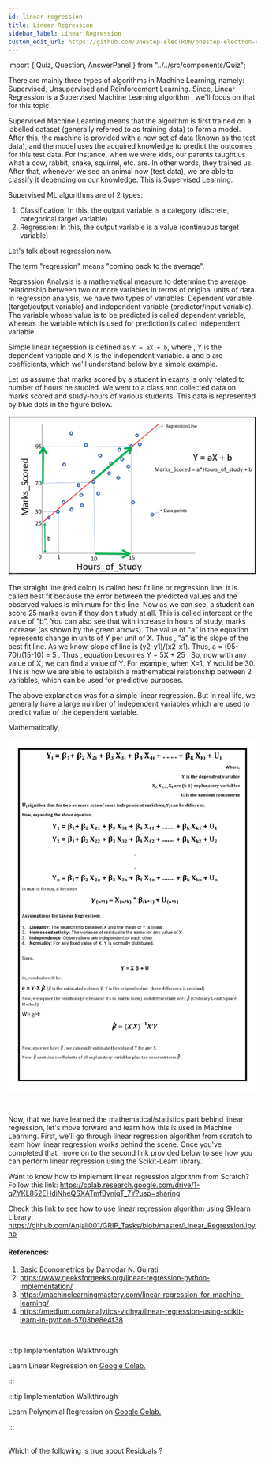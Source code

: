```yaml
---
id: linear-regression
title: Linear Regression
sidebar_label: Linear Regression
custom_edit_url: https://github.com/OneStep-elecTRON/onestep-electron-content
---
```

import { Quiz, Question, AnswerPanel } from "../../src/components/Quiz";

There are mainly three types of algorithms in Machine Learning, namely: Supervised, Unsupervised and Reinforcement Learning. Since, Linear Regression is a Supervised Machine Learning algorithm , we'll focus on that for this topic. <br/>

Supervised Machine Learning means that the algorithm is first trained on a labelled dataset (generally referred to as training data) to form a model. After this, the machine is provided with a new set of data (known as the test data), and the model uses the acquired knowledge to predict the outcomes for this test data. For instance, when we were kids, our parents taught us what a cow, rabbit, snake, squirrel, etc. are. In other words, they trained us. After that, whenever we see an animal now (test data), we are able to classify it depending on our knowledge. This is Supervised Learning. <br/>

Supervised ML algorithms are of 2 types: <br/>
1. Classification: In this, the output variable is a category (discrete, categorical target variable) <br/>
2. Regression: In this, the output variable is a value (continuous target variable) <br/>

Let's talk about regression now. <br/>

The term "regression" means "coming back to the average". <br/> 

Regression Analysis is a mathematical measure to determine the average relationship between two or more variables in terms of original units of data. In regression analysis, we have two types of variables: Dependent variable (target/output variable) and independent variable (predictor/input variable). The variable whose value is to be predicted is called dependent variable, whereas the variable which is used for prediction is called independent variable. <br/>

Simple linear regression is defined as `Y = aX + b`, where , Y is the dependent variable and X is the independent variable. a and b are coefficients, which we'll understand below by a simple example.<br/>

Let us assume that marks scored by a student in exams is only related to number of hours he studied. We went to a class and collected data on marks scored and study-hours of various students. This data is represented by blue dots in the figure below. 

<p align="center">
<img src="https://raw.githubusercontent.com/Anjali001/onestep-electron-content/main/Courses/easy_track/Linear%20Regression/regress.jpg" alt="Linear Regression Image" width="700"/>
</p>

The straight line (red color) is called best fit line or regression line. It is called best fit because the error between the predicted values and the observed values is minimum for this line. Now as we can see, a student can score 25 marks even if they don't study at all. This is called intercept or the value of "b". You can also see that with increase in hours of study, marks increase (as shown by the green arrows). The value of "a" in the equation represents change in units of Y per unit of X. Thus , "a" is the slope of the best fit line. As we know, slope of line is (y2-y1)/(x2-x1). Thus, a = (95-70)/(15-10) = 5 . Thus , equation becomes Y = 5X + 25 . So, now with any value of X, we can find a value of Y. For example, when X=1, Y would be 30. This is how we are able to establish a mathematical relationship between 2 variables, which can be used for predictive purposes. <br/>

The above explanation was for a simple linear regression. But in real life, we generally have a large number of independent variables which are used to predict value of the dependent variable. 

Mathematically, 
<p align="center">
<img src="https://raw.githubusercontent.com/Anjali001/onestep-electron-content/main/Courses/easy_track/Linear%20Regression/LR_formulae.jpg" alt="Linear Regression Image" width="700"/>
 </p>
<br/>

Now, that we have learned the mathematical/statistics part behind linear regression, let's move forward and learn how this is used in Machine Learning. First, we'll go through linear regression algorithm from scratch to learn how linear regression works behind the scene. Once you've completed that, move on to the second link provided below to see how you can perform linear regression using the Scikit-Learn library. <br/>
 
Want to know how to implement linear regression algorithm from Scratch? Follow this link: https://colab.research.google.com/drive/1-q7YKL852EHdiNheQSXATmfBynjqT_7Y?usp=sharing
<br/>

Check this link to see how to use linear regression algorithm using Sklearn Library: https://github.com/Anjali001/GRIP_Tasks/blob/master/Linear_Regression.ipynb
<br/>

#### References:<br/>

1. Basic Econometrics by Damodar N. Gujrati
2. https://www.geeksforgeeks.org/linear-regression-python-implementation/
3. https://machinelearningmastery.com/linear-regression-for-machine-learning/
4. https://medium.com/analytics-vidhya/linear-regression-using-scikit-learn-in-python-5703be8e4f38

<br/>

:::tip Implementation Walkthrough

Learn Linear Regression on <a href='https://colab.research.google.com/drive/1FVmV-l4adz4hu4fy7NXPQXc7U_iOvjsf?usp=sharing'>Google Colab.</a>

:::

:::tip Implementation Walkthrough

Learn Polynomial Regression on <a href='https://colab.research.google.com/drive/13zr9sEBkasJVB8fnAuePUosUv-qlU8sy?usp=sharing'>Google Colab.</a>

:::

<br/>

 <Quiz>
  <Question>Which of the following is true about Residuals ?</Question>
  <AnswerPanel
    answers={["Lower is better", "Higher is better", "A or B depend on the situation", "None of these"]}
    correctIndex={0}
    track="basic"
  />
</Quiz>
